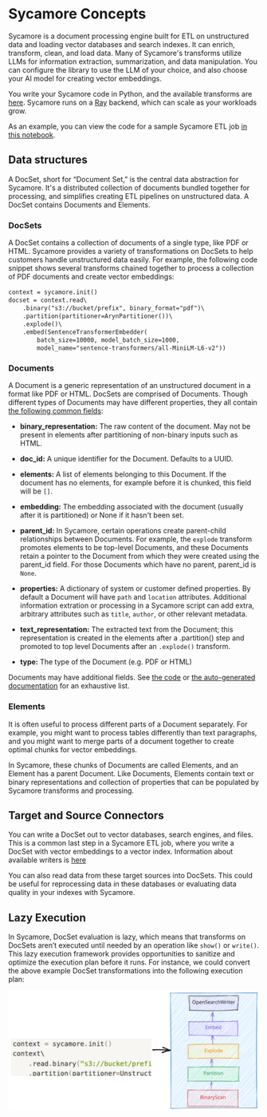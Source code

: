 # Sycamore Concepts

Sycamore is a document processing engine built for ETL on unstructured data and loading vector databases and search indexes. It can enrich, transform, clean, and load data. Many of Sycamore's transforms utilize LLMs for information extraction, summarization, and data manipulation. You can configure the library to use the LLM of your choice, and also choose your AI model for creating vector embeddings.

You write your Sycamore code in Python, and the available transforms are [here](/transforms.rst). Sycamore runs on a [Ray](https://github.com/ray-project/ray) backend, which can scale as your workloads grow.


As an example, you can view the code for a sample Sycamore ETL job [in this notebook](https://github.com/aryn-ai/sycamore/blob/main/notebooks/default-prep-script.ipynb).


## Data structures

A DocSet, short for “Document Set,” is the central data abstraction for Sycamore. It's a distributed collection of documents bundled together for processing, and simplifies creating ETL pipelines on unstructured data. A DocSet contains Documents and Elements.


### DocSets

A DocSet contains a collection of documents of a single type, like PDF or HTML. Sycamore provides a variety of transformations on DocSets to help customers handle unstructured data easily. For example, the following code snippet shows several transforms chained together to process a collection of PDF documents and create vector embeddings:

```
context = sycamore.init()
docset = context.read\
    .binary("s3://bucket/prefix", binary_format="pdf")\
    .partition(partitioner=ArynPartitioner())\
    .explode()\
    .embed(SentenceTransformerEmbedder(
        batch_size=10000, model_batch_size=1000,
        model_name="sentence-transformers/all-MiniLM-L6-v2"))
```


### Documents

A Document is a generic representation of an unstructured document in a format like PDF or HTML. DocSets are comprised of Documents. Though different types of Documents may have different properties, they all contain [the following common fields](https://sycamore.readthedocs.io/en/stable/APIs/data/data.html#sycamore.data.document.Document):

* **binary_representation:** The raw content of the document. May not be present in elements after partitioning of non-binary inputs such as HTML.

* **doc_id:** A unique identifier for the Document. Defaults to a UUID.

* **elements:** A list of elements belonging to this Document. If the document has no elements, for example before it is chunked, this field will be ```[]```.

* **embedding:** The embedding associated with the document (usually after it is partitioned) or None if it hasn't been set.

* **parent_id:** In Sycamore, certain operations create parent-child relationships between Documents. For example, the ```explode``` transform promotes elements to be top-level Documents, and these Documents retain a pointer to the Document from which they were created using the parent_id field. For those Documents which have no parent, parent_id is ```None```.

* **properties:** A dictionary of system or customer defined properties. By default a Document will have ```path``` and ```location``` attributes. Additional information extration or processing in a Sycamore script can add extra, arbitrary attributes such as ```title```, ```author```, or other relevant metadata.

* **text_representation:** The extracted text from the Document; this representation is created in the elements after a .partition() step and promoted to top level Documents after an ```.explode()``` transform.

* **type:** The type of the Document (e.g. PDF or HTML)

Documents may have additional fields. See [the code](https://github.com/aryn-ai/sycamore/blob/main/lib/sycamore/sycamore/data/document.py#L8) or [the auto-generated documentation](https://sycamore.readthedocs.io/en/stable/APIs/data_preparation/document.html) for an exhaustive list.


### Elements

It is often useful to process different parts of a Document separately. For example, you might want to process tables differently than text paragraphs, and you might want to merge parts of a document together to create optimal chunks for vector embeddings.

In Sycamore, these chunks of Documents are called Elements, and an Element has a parent Document. Like Documents, Elements contain text or binary representations and collection of properties that can be populated by Sycamore transforms and processing. 

## Target and Source Connectors

You can write a DocSet out to vector databases, search engines, and files. This is a common last step in a Sycamore ETL job, where you write a DocSet with vector embeddings to a vector index. Information about available writers is [here](/connectors.rst)

You can also read data from these target sources into DocSets. This could be useful for reprocessing data in these databases or evaluating data quality in your indexes with Sycamore.


## Lazy Execution

In Sycamore, DocSet evaluation is lazy, which means that transforms on DocSets aren’t executed until needed by an operation like ```show()``` or ```write()```. This lazy execution framework provides opportunities to sanitize and optimize the execution plan before it runs. For instance, we could convert the above example DocSet transformations into the following execution plan:

![Untitled](imgs/query_execution.svg)
